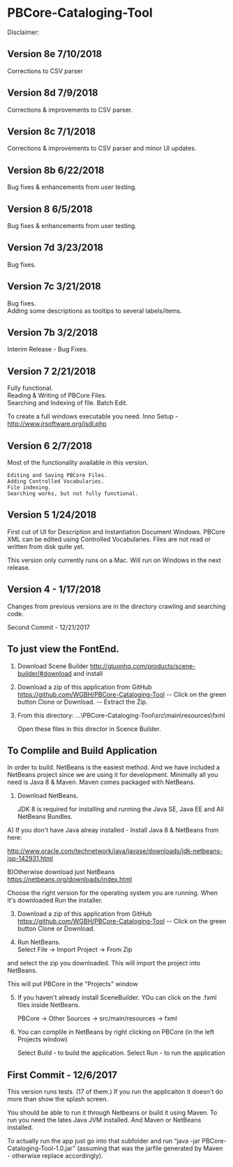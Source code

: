 # PBCore-Cataloging-Tool

Disclaimer:  

Version 8e 7/10/2018
-------------------
Corrections to CSV parser

Version 8d 7/9/2018
-------------------
Corrections & improvements to CSV parser.

Version 8c 7/1/2018
-------------------
Corrections & improvements to CSV parser and minor UI updates.


Version 8b 6/22/2018
-------------------
Bug fixes & enhancements from user testing.

Version 8  6/5/2018
-------------------
Bug fixes & enhancements from user testing.


Version 7d   3/23/2018
----------------------

Bug fixes.

Version 7c   3/21/2018
----------------------

Bug fixes.  
Adding some descriptions as tooltips to several labels/items.

Version 7b  3/2/2018
--------------------

Interim Release - Bug Fixes.

Version 7  2/21/2018
--------------------

Fully functional.  
    Reading & Writing of PBCore Files.  
    Searching and Indexing of file.
    Batch Edit.


To create a full windows executable you need.
Inno Setup -  http://www.jrsoftware.org/isdl.php

Version 6  2/7/2018
-------------------

Most of the functionality available in this version. 

    Editing and Saving PBCore Files.  
    Adding Controlled Vocabularies.
    File indexing.
    Searching works, but not fully functional.

Version 5   1/24/2018
--------- 

First cut of UI for  Description and Instantiation Document Windows.   PBCore XML can be edited using Controlled Vocabularies.   Files are not read or written from disk quite yet.

This version only currently runs on a Mac. Will run on Windows in the next release.

Version 4  - 1/17/2018
---------

Changes from previous versions are  in the directory crawling and searching code.

 

Second Commit - 12/21/2017

To just view the FontEnd.
-----------------------


1) Download Scene Builder http://gluonhq.com/products/scene-builder/#download and install

2) Download a zip of this application from GitHub https://github.com/WGBH/PBCore-Cataloging-Tool
-- Click on the green button Clone or Download.
-- Extract the Zip.

3)  From this directory:  ...\PBCore-Cataloging-Tool\src\main\resources\fxml

    Open these files in this director in Scence Builder.


To Complile and Build Application
----------------------------------

In order to build.   NetBeans is the easiest method.  And we have included a NetBeans project since we are using it for development. Minimally all you need is Java 8 & Maven. Maven comes packaged with NetBeans.


1) Download NetBeans.

   JDK 8 is required for installing and running the Java SE, Java EE and All NetBeans Bundles. 
    
  A) If you don't have Java alreay installed - Install Java 8 & NetBeans from here:

   http://www.oracle.com/technetwork/java/javase/downloads/jdk-netbeans-jsp-142931.html  

   B)Otherwise download just NetBeans  https://netbeans.org/downloads/index.html 
   
   Choose the right version for the operating system you are running. 
   When it's downloaded Run the installer.


3) Download a zip of this application from GitHub https://github.com/WGBH/PBCore-Cataloging-Tool
-- Click on the green button Clone or Download.

4) Run NetBeans.   
 Select    File -> Import Project  -> From Zip
 
 and select the zip you downloaded.  This will import the project into NetBeans.
 
 This will put PBCore in the "Projects" window

5) If you haven't already install SceneBuilder.   YOu can click on the .fxml files inside NetBeans.
    
    PBCore ->  Other Sources  -> src/main/resources  -> fxml
    
6) You can complile in NetBeans by right clicking on PBCore (in the left Projects window)

   Select Build - to build the application.
   Select Run  - to run the application

   


First Commit - 12/6/2017
--------------------------
This version runs tests. (17 of them.)   If you run the applicaiton it doesn't do more than show the splash screen.

You should be able to run it through Netbeans or build it using Maven.
To run you need the lates Java JVM installed.  And  Maven or NetBeans installed.

To actually run the app 
just go into that subfolder and run “java -jar PBCore-Cataloging-Tool-1.0.jar” 
(assuming that was the jarfile generated by Maven - otherwise replace accordingly).

